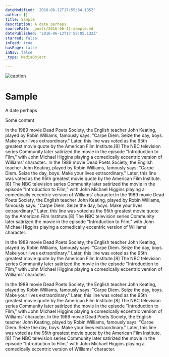 ```yaml
---
dateModified: '2016-06-12T17:55:34.185Z'
author: []
title: Sample
description: A date perhaps
sourcePath: _posts/2016-06-11-sample.md
datePublished: '2016-06-12T17:58:05.132Z'
starred: false
inFeed: true
hasPage: false
inNav: false
_type: MediaObject

---
```

![caption](https://the-grid-user-content.s3-us-west-2.amazonaws.com/84a1a5fd-8751-47ec-986b-636eecc5e4cc.jpg)

# Sample

A date perhaps

Some content 

In the 1989 movie Dead Poets Society, the English teacher John Keating, played by Robin Williams, famously says: "Carpe Diem. Seize the day, boys. Make your lives extraordinary." Later, this line was voted as the 95th greatest movie quote by the American Film Institute.\[8\] The NBC television series Community later satirized the movie in the episode "Introduction to Film," with John Michael Higgins playing a comedically eccentric version of Williams' character.. In the 1989 movie Dead Poets Society, the English teacher John Keating, played by Robin Williams, famously says: "Carpe Diem. Seize the day, boys. Make your lives extraordinary." Later, this line was voted as the 95th greatest movie quote by the American Film Institute.\[8\] The NBC television series Community later satirized the movie in the episode "Introduction to Film," with John Michael Higgins playing a comedically eccentric version of Williams' character.In the 1989 movie Dead Poets Society, the English teacher John Keating, played by Robin Williams, famously says: "Carpe Diem. Seize the day, boys. Make your lives extraordinary." Later, this line was voted as the 95th greatest movie quote by the American Film Institute.\[8\] The NBC television series Community later satirized the movie in the episode "Introduction to Film," with John Michael Higgins playing a comedically eccentric version of Williams' character.

In the 1989 movie Dead Poets Society, the English teacher John Keating, played by Robin Williams, famously says: "Carpe Diem. Seize the day, boys. Make your lives extraordinary." Later, this line was voted as the 95th greatest movie quote by the American Film Institute.\[8\] The NBC television series Community later satirized the movie in the episode "Introduction to Film," with John Michael Higgins playing a comedically eccentric version of Williams' character.

In the 1989 movie Dead Poets Society, the English teacher John Keating, played by Robin Williams, famously says: "Carpe Diem. Seize the day, boys. Make your lives extraordinary." Later, this line was voted as the 95th greatest movie quote by the American Film Institute.\[8\] The NBC television series Community later satirized the movie in the episode "Introduction to Film," with John Michael Higgins playing a comedically eccentric version of Williams' character. In the 1989 movie Dead Poets Society, the English teacher John Keating, played by Robin Williams, famously says: "Carpe Diem. Seize the day, boys. Make your lives extraordinary." Later, this line was voted as the 95th greatest movie quote by the American Film Institute.\[8\] The NBC television series Community later satirized the movie in the episode "Introduction to Film," with John Michael Higgins playing a comedically eccentric version of Williams' character.